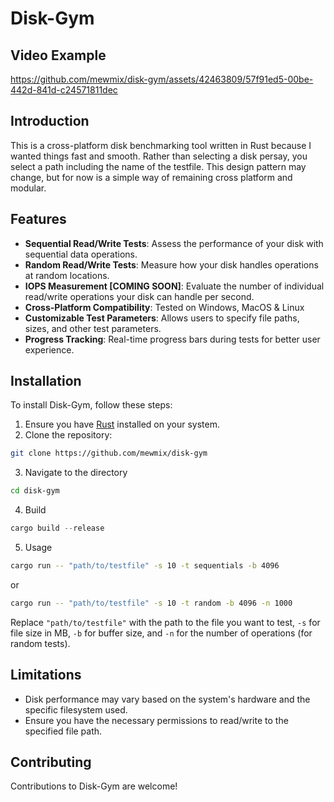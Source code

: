 # Disk-Gym
## Video Example
https://github.com/mewmix/disk-gym/assets/42463809/57f91ed5-00be-442d-841d-c24571811dec

## Introduction
This is a cross-platform disk benchmarking tool written in Rust because I wanted things fast and smooth. Rather than selecting a disk persay, you select a path including the name of the testfile. This design pattern may change, but for now is a simple way of remaining cross platform and modular. 

## Features
- **Sequential Read/Write Tests**: Assess the performance of your disk with sequential data operations.
- **Random Read/Write Tests**: Measure how your disk handles operations at random locations.
- **IOPS Measurement [COMING SOON]**: Evaluate the number of individual read/write operations your disk can handle per second.
- **Cross-Platform Compatibility**: Tested on Windows, MacOS & Linux
- **Customizable Test Parameters**: Allows users to specify file paths, sizes, and other test parameters.
- **Progress Tracking**: Real-time progress bars during tests for better user experience.

## Installation
To install Disk-Gym, follow these steps:
1. Ensure you have [Rust](https://www.rust-lang.org/tools/install) installed on your system.
2. Clone the repository: 
```bash
git clone https://github.com/mewmix/disk-gym
```

3. Navigate to the directory

```bash
cd disk-gym
```
4. Build
```rust
cargo build --release

```

5. Usage 

```bash
cargo run -- "path/to/testfile" -s 10 -t sequentials -b 4096


```

or

```bash
cargo run -- "path/to/testfile" -s 10 -t random -b 4096 -n 1000

```

Replace `"path/to/testfile"` with the path to the file you want to test, `-s` for file size in MB, `-b` for buffer size, and `-n` for the number of operations (for random tests).

## Limitations
- Disk performance may vary based on the system's hardware and the specific filesystem used.
- Ensure you have the necessary permissions to read/write to the specified file path.

## Contributing
Contributions to Disk-Gym are welcome! 

